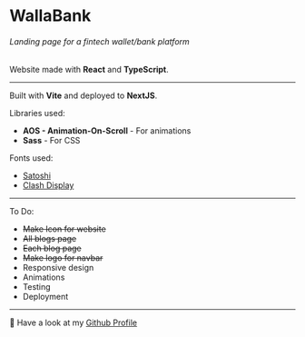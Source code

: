 # WallaBank

###### Landing page for a fintech wallet/bank platform

Website made with **React** and **TypeScript**.

---

Built with **Vite** and deployed to **NextJS**.

Libraries used:

- **AOS - Animation-On-Scroll** - For animations
- **Sass** - For CSS

Fonts used:

- [Satoshi](https://www.fontshare.com/fonts/satoshi)
- [Clash Display](https://www.fontshare.com/fonts/clash-display)

---

To Do:

- ~~Make Icon for website~~
- ~~All blogs page~~
- ~~Each blog page~~
- ~~Make logo for navbar~~
- Responsive design
- Animations
- Testing
- Deployment

---

🚀 Have a look at my [Github Profile](https://github.com/diogoagostinho)
